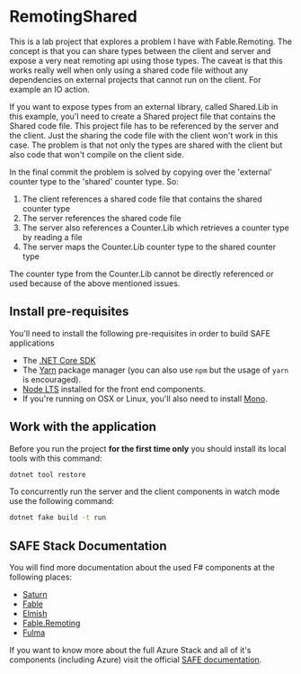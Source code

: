 # RemotingShared

This is a lab project that explores a problem I have with Fable.Remoting. The concept is that you can share types between the client and server and expose a very neat remoting api
using those types. The caveat is that this works really well when only using a shared code file without any dependencies on external projects that cannot run on the client.
For example an IO action.

If you want to expose types from an external library, called Shared.Lib in this example, you'l need to create a Shared project file that contains the Shared code file.
This project file has to be referenced by the server and the client. Just the sharing the code file with the client won't work in this case. The problem is that not only the types
are shared with the client but also code that won't compile on the client side.

In the final commit the problem is solved by copying over the 'external' counter type to the 'shared' counter type. So:

1. The client references a shared code file that contains the shared counter type
2. The server references the shared code file
3. The server also references a Counter.Lib which retrieves a counter type by reading a file
4. The server maps the Counter.Lib counter type to the shared counter type

The counter type from the Counter.Lib cannot be directly referenced or used because of the above mentioned issues. 

## Install pre-requisites

You'll need to install the following pre-requisites in order to build SAFE applications

* The [.NET Core SDK](https://www.microsoft.com/net/download)
* The [Yarn](https://yarnpkg.com/lang/en/docs/install/) package manager (you can also use `npm` but the usage of `yarn` is encouraged).
* [Node LTS](https://nodejs.org/en/download/) installed for the front end components.
* If you're running on OSX or Linux, you'll also need to install [Mono](https://www.mono-project.com/docs/getting-started/install/).

## Work with the application

Before you run the project **for the first time only** you should install its local tools with this command:

```bash
dotnet tool restore
```


To concurrently run the server and the client components in watch mode use the following command:

```bash
dotnet fake build -t run
```


## SAFE Stack Documentation

You will find more documentation about the used F# components at the following places:

* [Saturn](https://saturnframework.org/docs/)
* [Fable](https://fable.io/docs/)
* [Elmish](https://elmish.github.io/elmish/)
* [Fable.Remoting](https://zaid-ajaj.github.io/Fable.Remoting/)
* [Fulma](https://fulma.github.io/Fulma/)

If you want to know more about the full Azure Stack and all of it's components (including Azure) visit the official [SAFE documentation](https://safe-stack.github.io/docs/).
